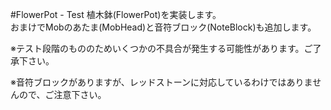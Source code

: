 #FlowerPot - Test
植木鉢(FlowerPot)を実装します。</br>
おまけでMobのあたま(MobHead)と音符ブロック(NoteBlock)も追加します。

※テスト段階のもののためいくつかの不具合が発生する可能性があります。ご了承下さい。</br>

※音符ブロックがありますが、レッドストーンに対応しているわけではありませんので、ご注意下さい。</br>